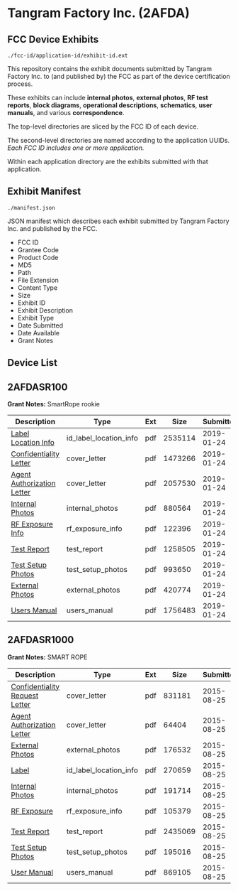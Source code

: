 # Tangram Factory Inc. (2AFDA)
## FCC Device Exhibits

```
./fcc-id/application-id/exhibit-id.ext
```

This repository contains the exhibit documents submitted by Tangram Factory Inc. to (and published by) the FCC as part of the device certification process.

These exhibits can include **internal photos**, **external photos**, **RF test reports**, **block diagrams**, **operational descriptions**, **schematics**, **user manuals**, and various **correspondence**.

The top-level directories are sliced by the FCC ID of each device.

The second-level directories are named according to the application UUIDs. *Each FCC ID includes one or more application.*

Within each application directory are the exhibits submitted with that application. 

## Exhibit Manifest

```
./manifest.json
```

JSON manifest which describes each exhibit submitted by Tangram Factory Inc. and published by the FCC.

- FCC ID
- Grantee Code
- Product Code
- MD5
- Path
- File Extension
- Content Type
- Size
- Exhibit ID
- Exhibit Description
- Exhibit Type
- Date Submitted
- Date Available
- Grant Notes

## Device List
## 2AFDASR100
**Grant Notes:** SmartRope rookie

| Description | Type | Ext | Size | Submitted | Available |
| ----------- | ---- | --- | ---- | --------- | --------- |
| [Label Location Info](2AFDASR100/cd1588ab06cccbbceb0d2580498f8de2/4142056.pdf) | id_label_location_info | pdf | 2535114 | 2019-01-24 | 2019-01-24 |
| [Confidentiality Letter](2AFDASR100/cd1588ab06cccbbceb0d2580498f8de2/4142053.pdf) | cover_letter | pdf | 1473266 | 2019-01-24 | 2019-01-24 |
| [Agent Authorization Letter](2AFDASR100/cd1588ab06cccbbceb0d2580498f8de2/4142054.pdf) | cover_letter | pdf | 2057530 | 2019-01-24 | 2019-01-24 |
| [Internal Photos](2AFDASR100/cd1588ab06cccbbceb0d2580498f8de2/4142058.pdf) | internal_photos | pdf | 880564 | 2019-01-24 | 2019-07-23 |
| [RF Exposure Info](2AFDASR100/cd1588ab06cccbbceb0d2580498f8de2/4142061.pdf) | rf_exposure_info | pdf | 122396 | 2019-01-24 | 2019-01-24 |
| [Test Report](2AFDASR100/cd1588ab06cccbbceb0d2580498f8de2/4142057.pdf) | test_report | pdf | 1258505 | 2019-01-24 | 2019-01-24 |
| [Test Setup Photos](2AFDASR100/cd1588ab06cccbbceb0d2580498f8de2/4142060.pdf) | test_setup_photos | pdf | 993650 | 2019-01-24 | 2019-07-23 |
| [External Photos](2AFDASR100/cd1588ab06cccbbceb0d2580498f8de2/4142059.pdf) | external_photos | pdf | 420774 | 2019-01-24 | 2019-07-23 |
| [Users Manual](2AFDASR100/cd1588ab06cccbbceb0d2580498f8de2/4142051.pdf) | users_manual | pdf | 1756483 | 2019-01-24 | 2019-07-23 |
## 2AFDASR1000
**Grant Notes:** SMART ROPE

| Description | Type | Ext | Size | Submitted | Available |
| ----------- | ---- | --- | ---- | --------- | --------- |
| [Confidentiality Request Letter](2AFDASR1000/c839ce020bd9cff6b86cfc6b93a3061c/2725028.pdf) | cover_letter | pdf | 831181 | 2015-08-25 | 2015-08-25 |
| [Agent Authorization Letter](2AFDASR1000/c839ce020bd9cff6b86cfc6b93a3061c/2725029.pdf) | cover_letter | pdf | 64404 | 2015-08-25 | 2015-08-25 |
| [External Photos](2AFDASR1000/c839ce020bd9cff6b86cfc6b93a3061c/2725018.pdf) | external_photos | pdf | 176532 | 2015-08-25 | 2016-02-21 |
| [Label](2AFDASR1000/c839ce020bd9cff6b86cfc6b93a3061c/2725027.pdf) | id_label_location_info | pdf | 270659 | 2015-08-25 | 2015-08-25 |
| [Internal Photos](2AFDASR1000/c839ce020bd9cff6b86cfc6b93a3061c/2725019.pdf) | internal_photos | pdf | 191714 | 2015-08-25 | 2016-02-21 |
| [RF Exposure](2AFDASR1000/c839ce020bd9cff6b86cfc6b93a3061c/2725025.pdf) | rf_exposure_info | pdf | 105379 | 2015-08-25 | 2015-08-25 |
| [Test Report](2AFDASR1000/c839ce020bd9cff6b86cfc6b93a3061c/2725026.pdf) | test_report | pdf | 2435069 | 2015-08-25 | 2015-08-25 |
| [Test Setup Photos](2AFDASR1000/c839ce020bd9cff6b86cfc6b93a3061c/2725020.pdf) | test_setup_photos | pdf | 195016 | 2015-08-25 | 2016-02-21 |
| [User Manual](2AFDASR1000/c839ce020bd9cff6b86cfc6b93a3061c/2725021.pdf) | users_manual | pdf | 869105 | 2015-08-25 | 2016-02-21 |
